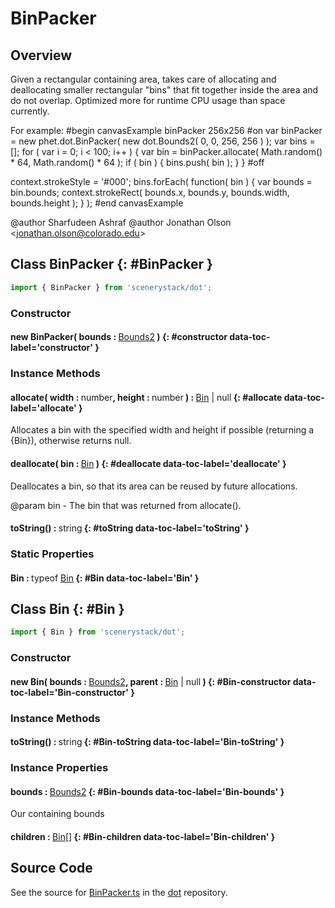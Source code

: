 # BinPacker

## Overview

Given a rectangular containing area, takes care of allocating and deallocating smaller rectangular "bins" that fit
together inside the area and do not overlap. Optimized more for runtime CPU usage than space currently.

For example:
#begin canvasExample binPacker 256x256
#on
var binPacker = new phet.dot.BinPacker( new dot.Bounds2( 0, 0, 256, 256 ) );
var bins = [];
for ( var i = 0; i &lt; 100; i++ ) {
  var bin = binPacker.allocate( Math.random() * 64, Math.random() * 64 );
  if ( bin ) {
    bins.push( bin );
  }
}
#off

context.strokeStyle = '#000';
bins.forEach( function( bin ) {
  var bounds = bin.bounds;
  context.strokeRect( bounds.x, bounds.y, bounds.width, bounds.height );
} );
#end canvasExample

@author Sharfudeen Ashraf
@author Jonathan Olson &lt;jonathan.olson@colorado.edu&gt;

## Class BinPacker {: #BinPacker }


```js
import { BinPacker } from 'scenerystack/dot';
```
### Constructor

#### new BinPacker( bounds : <span style="font-weight: 400;">[Bounds2](../dot/Bounds2.md)</span> ) {: #constructor data-toc-label='constructor' }

### Instance Methods

#### allocate( width : <span style="font-weight: 400;"><span style="color: hsla(calc(var(--md-hue) + 180deg),80%,40%,1);">number</span></span>, height : <span style="font-weight: 400;"><span style="color: hsla(calc(var(--md-hue) + 180deg),80%,40%,1);">number</span></span> ) : <span style="font-weight: 400;">[Bin](../dot/BinPacker.md#Bin) | <span style="color: hsla(calc(var(--md-hue) + 180deg),80%,40%,1);">null</span></span> {: #allocate data-toc-label='allocate' }

Allocates a bin with the specified width and height if possible (returning a {Bin}), otherwise returns null.

#### deallocate( bin : <span style="font-weight: 400;">[Bin](../dot/BinPacker.md#Bin)</span> ) {: #deallocate data-toc-label='deallocate' }

Deallocates a bin, so that its area can be reused by future allocations.

@param bin - The bin that was returned from allocate().

#### toString() : <span style="font-weight: 400;"><span style="color: hsla(calc(var(--md-hue) + 180deg),80%,40%,1);">string</span></span> {: #toString data-toc-label='toString' }

### Static Properties

#### Bin : <span style="font-weight: 400;">typeof [Bin](../dot/BinPacker.md#Bin)</span> {: #Bin data-toc-label='Bin' }



## Class Bin {: #Bin }


```js
import { Bin } from 'scenerystack/dot';
```
### Constructor

#### new Bin( bounds : <span style="font-weight: 400;">[Bounds2](../dot/Bounds2.md)</span>, parent : <span style="font-weight: 400;">[Bin](../dot/BinPacker.md#Bin) | <span style="color: hsla(calc(var(--md-hue) + 180deg),80%,40%,1);">null</span></span> ) {: #Bin-constructor data-toc-label='Bin-constructor' }

### Instance Methods

#### toString() : <span style="font-weight: 400;"><span style="color: hsla(calc(var(--md-hue) + 180deg),80%,40%,1);">string</span></span> {: #Bin-toString data-toc-label='Bin-toString' }

### Instance Properties

#### bounds : <span style="font-weight: 400;">[Bounds2](../dot/Bounds2.md)</span> {: #Bin-bounds data-toc-label='Bin-bounds' }

Our containing bounds

#### children : <span style="font-weight: 400;">[Bin](../dot/BinPacker.md#Bin)[]</span> {: #Bin-children data-toc-label='Bin-children' }



## Source Code

See the source for [BinPacker.ts](https://github.com/phetsims/dot/blob/main/js/BinPacker.ts) in the [dot](https://github.com/phetsims/dot) repository.
